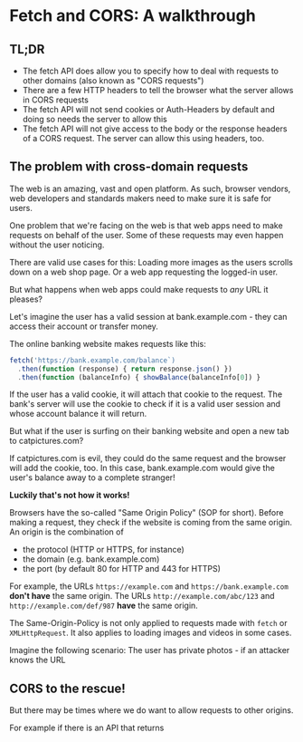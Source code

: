 <!-- Fetch and CORS: a walkthrough -->
# Fetch and CORS: A walkthrough

## TL;DR

* The fetch API does allow you to specify how to deal with requests to other domains (also known as "CORS requests")
* There are a few HTTP headers to tell the browser what the server allows in CORS requests
* The fetch API will not send cookies or Auth-Headers by default and doing so needs the server to allow this
* The fetch API will not give access to the body or the response headers of a CORS request. The server can allow this using headers, too.

## The problem with cross-domain requests

The web is an amazing, vast and open platform.
As such, browser vendors, web developers and standards makers need to make sure it is safe for users.

One problem that we're facing on the web is that web apps need to make requests on behalf of the user. Some of these requests may even happen without the user noticing.

There are valid use cases for this: Loading more images as the users scrolls down on a web shop page. Or a web app requesting the logged-in user.

But what happens when web apps could make requests to *any* URL it pleases?

Let's imagine the user has a valid session at bank.example.com - they can access their account or transfer money.

The online banking website makes requests like this:

```javascript
fetch('https://bank.example.com/balance`)
  .then(function (response) { return response.json() })
  .then(function (balanceInfo) { showBalance(balanceInfo[0]) }
``` 
If the user has a valid cookie, it will attach that cookie to the request. The bank's server will use the cookie to check if it is a valid user session and whose account balance it will return.

But what if the user is surfing on their banking website and open a new tab to catpictures.com?

If catpictures.com is evil, they could do the same request and the browser will add the cookie, too. In this case, bank.example.com would give the user's balance away to a complete stranger!

**Luckily that's not how it works!**

Browsers have the so-called "Same Origin Policy" (SOP for short).
Before making a request, they check if the website is coming from the same origin. An origin is the combination of 

* the protocol (HTTP or HTTPS, for instance)
* the domain (e.g. bank.example.com)
* the port (by default 80 for HTTP and 443 for HTTPS)

For example, the URLs `https://example.com` and `https://bank.example.com` **don't have** the same origin.
The URLs `http://example.com/abc/123` and `http://example.com/def/987` **have** the same origin.

The Same-Origin-Policy is not only applied to requests made with `fetch` or `XMLHttpRequest`. It also applies to loading images and videos in some cases.

Imagine the following scenario: The user has private photos - if an attacker knows the URL

## CORS to the rescue!

But there may be times where we do want to allow requests to other origins.

For example if there is an API that returns 